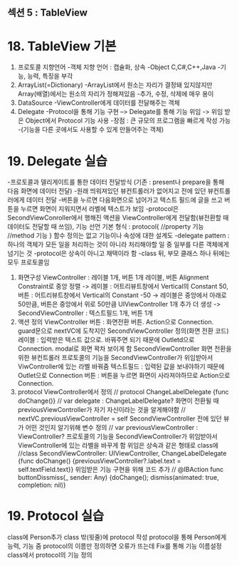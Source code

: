 ## 섹션 5 : TableView
# 18. TableView 기본
1.	프로토콜 지향언어
    -객체 지향 언어 : 캡슐화, 상속
    -Object C,C#,C++,Java
    -기능, 능력, 특징을 부각
2.	ArrayList(=Dictionary)
    -ArrayList에서 원소는 자리가 결정돼 있지않지만 Array(배열)에서는 원소의 자리가 정해져있음
    -추가, 수정, 삭제에 매우 용이
3.	DataSource
    -ViewController에게 데이터를 전달해주는 객체
4.	Delegate
    -Protocol을 통해 기능 구현 –> Delegate를 통해 기능 위임 -> 위임 받은 Object에서 Protocol 기능 사용
    -장점 : 큰 규모의 프로그램을 빠르게 작성 가능
    -(기능을 다른 곳에서도 사용할 수 있게 만들어주는 객체)

# 19. Delegate 실습
-프로토콜과 델리게이트를 통한 데이터 전달방식
(기존 : present나 prepare을 통해 다음 화면에 데이터 전달)
-원래 띄워져있던 뷰컨트롤러가 없어지고 전에 있던 뷰컨트롤러에게 데이터 전달
-버튼을 누르면 다음화면으로 넘어가고 텍스트 필드에 글을 쓰고 버튼을 누르면 화면이 지워지면서 라벨에 텍스트가 보임
-protocol은 SecondViewConroller에서 행해진 액션을 ViewController에게 전달함(뷰전환할 때 데이터도 전달할 때 쓰임), 기능 선언
    기본 형식 : protocol{
                    //property 기능 
                    //method 기능
                    }
    함수 정의는 없고 기능이나 속성에 대한 설계도
-delegate pattern : 하나의 객체가 모든 일을 처리하는 것이 아니라 처리해야할 일 중 일부를 다른 객체에게 넘기는 것
-protocol은 상속이 아니고 채택이라 함
-class 뒤, 부모 클래스 하나 뒤에는 모두 프로토콜임

1. 화면구성
    ViewController : 레이블 1개, 버튼 1개
        레이블, 버튼 Alignment Constraint로 중앙 정렬 -> 레이블 : 어트리뷰트창에서 Vertical의 Constant 50, 버튼 : 어트리뷰트창에서 Vertical의 Constant -50 -> 레이블은 중앙에서 아래로 50만큼, 버튼은 중앙에서 위로 50만큼
    UIViewController 1개 추가 더 생성 -> SecondViewController : 텍스트필드 1개, 버튼 1개 
2. 액션 정의
    ViewController
        버튼 : 화면전환 버튼. Action으로 Connection. guard문으로 nextVC에 도착지인 SecondViewController 정의(화면 전환 코드)
        레이블 : 입력받은 텍스트 값으로. 바꿔주면 되기 때문에 Outletd으로 Connection.
        modal로 화면 꽉차 보이게 함
    SecondViewController
        화면 전환을 위한 뷰컨트롤러
        프로토콜의 기능을 SecondViewController가 위임받아서 ViwController에 있는 라벨 바꿔줌
        텍스트필드 : 입력된 값을 보내야하기 때문에 Outlet으로 Connection
        버튼 : 버튼을 누르면 화면이 사라져야하므로 Action으로 Connection.
3. protocol
    ViewController에서 정의
            // protocol ChangeLabelDelegate {func doChange()}
            //     var delegate : ChangeLabelDelegate?
        화면이 전환될 때 previousViewController가 자기 자신이라는 것을 알게해야함
            // nextVC.previousViewController = self
    SecondViewController
        전에 있던 뷰가 어떤 것인지 알기위해 변수 정의
            // var previousViewController : ViewController?
        프로토콜의 기능을 SecondViewController가 위임받아서 ViewController에 있는 라벨을 바꾸게 함 
            위임은 상속과 같은 형태로 class에
                //class SecondViewController: UIViewController, ChangeLabelDelegate {func doChange() {previousViewController?.label.text = self.textField.text}}
            위임받은 기능 구현을 위해 코드 추가
                // @IBAction func buttonDissmiss(_ sender: Any) {doChange(); dismiss(animated: true, completion: nil)}

# 19. Protocol 실습
class에 Person추가
class 밖(윗줄)에 protocol 작성
protocol을 통해 Person에게 능력, 기능 줌
protocol의 이름만 정의하면 오류가 뜨는데 Fix를 통해 기능 이름설정
class에서 protocol의 기능 정의